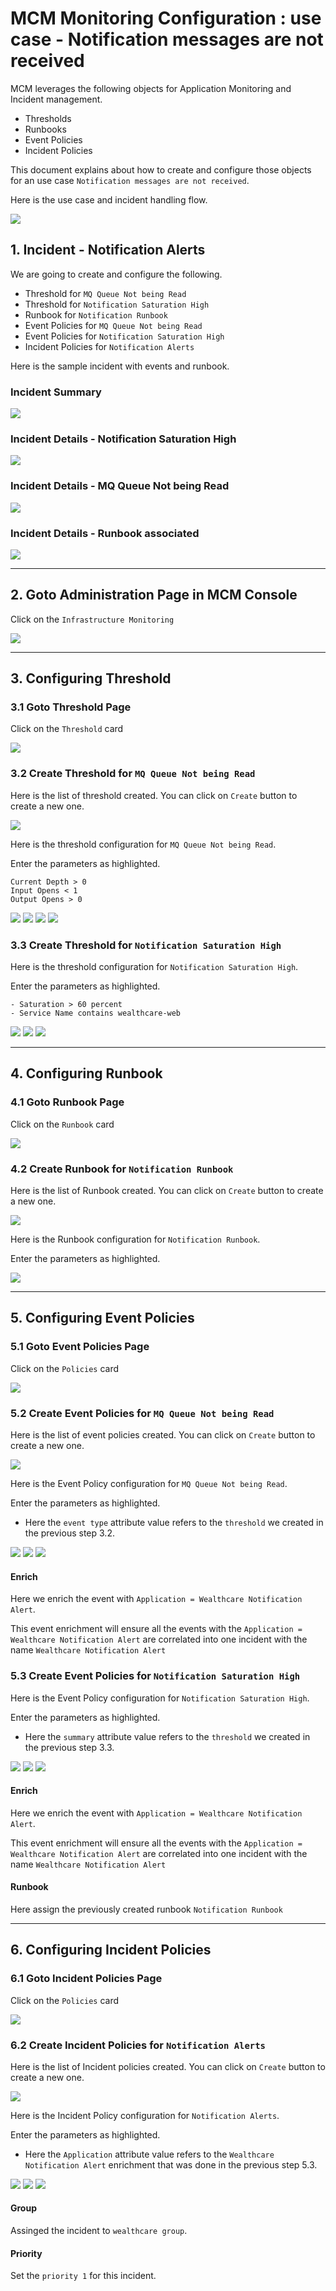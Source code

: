 # MCM Monitoring Configuration : use case - Notification messages are not received

MCM leverages the following objects for Application Monitoring and Incident management.
- Thresholds
- Runbooks
- Event Policies
- Incident Policies

This document explains about how to create and configure those objects for an use case `Notification messages are not received`.

Here is the use case and incident handling flow.

<img src="images/027-notification-flow.png">


## 1. Incident - Notification Alerts

We are going to create and configure the following.

- Threshold for `MQ Queue Not being Read`
- Threshold for `Notification Saturation High`
- Runbook for `Notification Runbook`
- Event Policies for `MQ Queue Not being Read`
- Event Policies for `Notification Saturation High`
- Incident Policies for `Notification Alerts`

Here is the sample incident with events and runbook.

### Incident Summary

<img src="images/022-incident-notfication-inbox.png">

### Incident Details - Notification Saturation High

<img src="images/023-incident-notfication-event-saturation.png">

### Incident Details - MQ Queue Not being Read

<img src="images/024-incident-notfication-event-mq.png">

### Incident Details - Runbook associated
<img src="images/025-incident-notfication-runbook.png">

--------

## 2. Goto Administration Page in MCM Console

Click on the `Infrastructure Monitoring`

<img src="images/001-menu.png">

--------

## 3. Configuring Threshold

### 3.1 Goto Threshold Page

Click on the `Threshold` card

<img src="images/002-card-threshold.png">

### 3.2 Create Threshold for `MQ Queue Not being Read`

Here is the list of threshold created. You can click on `Create` button to create a new one.

<img src="images/003-threshold-home.png">

Here is the threshold configuration for `MQ Queue Not being Read`.

Enter the parameters as highlighted.

```
Current Depth > 0
Input Opens < 1
Output Opens > 0
```

<img src="images/004-threshold-mq-1.png">
<img src="images/004-threshold-mq-2.png">
<img src="images/004-threshold-mq-3.png">
<img src="images/004-threshold-mq-4.png">

### 3.3 Create Threshold for `Notification Saturation High`

Here is the threshold configuration for `Notification Saturation High`.

Enter the parameters as highlighted.

```
- Saturation > 60 percent
- Service Name contains wealthcare-web
```

<img src="images/005-threshold-saturation-1.png">
<img src="images/005-threshold-saturation-2.png">
<img src="images/005-threshold-saturation-3.png">

--------

## 4. Configuring Runbook

### 4.1 Goto Runbook Page

Click on the `Runbook` card

<img src="images/008-card-runbook.png">

### 4.2 Create Runbook for `Notification Runbook`

Here is the list of Runbook created. You can click on `Create` button to create a new one.

<img src="images/008-runbook-notification-1.png">

Here is the Runbook configuration for `Notification Runbook`.

Enter the parameters as highlighted.

<img src="images/008-runbook-notification-2.png">

--------

## 5. Configuring Event Policies

### 5.1 Goto Event Policies Page

Click on the `Policies` card

<img src="images/030-card-policies.png">

### 5.2 Create Event Policies for `MQ Queue Not being Read`

Here is the list of event policies created. You can click on `Create` button to create a new one.

<img src="images/010-event-home.png">

Here is the Event Policy configuration for `MQ Queue Not being Read`.

Enter the parameters as highlighted.

- Here the `event type` attribute value refers to the `threshold` we created in the previous step 3.2.

<img src="images/012-event-mq-1.png">
<img src="images/012-event-mq-2.png">
<img src="images/012-event-mq-3.png">

#### Enrich

Here we enrich the event with `Application = Wealthcare Notification Alert`.

This event enrichment will ensure all the events with the `Application = Wealthcare Notification Alert` are correlated into one incident with the name `Wealthcare Notification Alert`

### 5.3 Create Event Policies for `Notification Saturation High`

Here is the Event Policy configuration for `Notification Saturation High`.

Enter the parameters as highlighted.

- Here the `summary` attribute value refers to the `threshold` we created in the previous step 3.3.

<img src="images/013-event-saturation-1.png">
<img src="images/013-event-saturation-2.png">
<img src="images/013-event-saturation-3.png">

#### Enrich

Here we enrich the event with `Application = Wealthcare Notification Alert`.

This event enrichment will ensure all the events with the `Application = Wealthcare Notification Alert` are correlated into one incident with the name `Wealthcare Notification Alert`

#### Runbook

Here assign the previously created runbook `Notification Runbook`

--------

## 6. Configuring Incident Policies

### 6.1 Goto Incident Policies Page

Click on the `Policies` card

<img src="images/030-card-policies.png">

### 6.2 Create Incident Policies for `Notification Alerts`

Here is the list of Incident policies created. You can click on `Create` button to create a new one.

<img src="images/014-incident-home.png">

Here is the Incident Policy configuration for `Notification Alerts`.

Enter the parameters as highlighted.

- Here the `Application` attribute value refers to the `Wealthcare Notification Alert` enrichment that was done in the previous step 5.3.

<img src="images/015-incident-notification-1.png">
<img src="images/015-incident-notification-2.png">
<img src="images/015-incident-notification-3.png">

#### Group

Assinged the incident to `wealthcare group`.

#### Priority

Set the `priority 1` for this incident.
